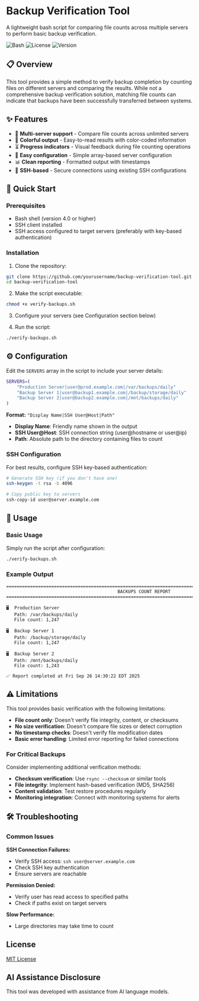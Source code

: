# Backup Verification Tool

A lightweight bash script for comparing file counts across multiple servers to perform basic backup verification.

![Bash](https://img.shields.io/badge/bash-4EAA25?style=for-the-badge&logo=gnu-bash&logoColor=white)
![License](https://img.shields.io/badge/license-MIT-blue?style=for-the-badge)
![Version](https://img.shields.io/badge/version-1.0-green?style=for-the-badge)

## 📋 Overview

This tool provides a simple method to verify backup completion by counting files on different servers and comparing the results. While not a comprehensive backup verification solution, matching file counts can indicate that backups have been successfully transferred between systems.

## ✨ Features

- 🔄 **Multi-server support** - Compare file counts across unlimited servers
- 🎨 **Colorful output** - Easy-to-read results with color-coded information
- ⏳ **Progress indicators** - Visual feedback during file counting operations
- 🔧 **Easy configuration** - Simple array-based server configuration
- 📊 **Clean reporting** - Formatted output with timestamps
- 🔐 **SSH-based** - Secure connections using existing SSH configurations

## 🚀 Quick Start

### Prerequisites

- Bash shell (version 4.0 or higher)
- SSH client installed
- SSH access configured to target servers (preferably with key-based authentication)

### Installation

1. Clone the repository:
```bash
git clone https://github.com/yourusername/backup-verification-tool.git
cd backup-verification-tool
```

2. Make the script executable:
```bash
chmod +x verify-backups.sh
```

3. Configure your servers (see Configuration section below)

4. Run the script:
```bash
./verify-backups.sh
```

## ⚙️ Configuration

Edit the `SERVERS` array in the script to include your server details:

```bash
SERVERS=(
    "Production Server|user@prod.example.com|/var/backups/daily"
    "Backup Server 1|user@backup1.example.com|/backup/storage/daily"
    "Backup Server 2|user@backup2.example.com|/mnt/backups/daily"
)
```

**Format:** `"Display Name|SSH User@Host|Path"`

- **Display Name**: Friendly name shown in the output
- **SSH User@Host**: SSH connection string (user@hostname or user@ip)
- **Path**: Absolute path to the directory containing files to count

### SSH Configuration

For best results, configure SSH key-based authentication:

```bash
# Generate SSH key (if you don't have one)
ssh-keygen -t rsa -b 4096

# Copy public key to servers
ssh-copy-id user@server.example.com
```

## 📖 Usage

### Basic Usage

Simply run the script after configuration:

```bash
./verify-backups.sh
```

### Example Output

```
========================================================================================================
                                          BACKUPS COUNT REPORT                                          
========================================================================================================

🖥️  Production Server
   Path: /var/backups/daily
   File count: 1,247

🖥️  Backup Server 1
   Path: /backup/storage/daily
   File count: 1,247

🖥️  Backup Server 2
   Path: /mnt/backups/daily
   File count: 1,243

✅ Report completed at Fri Sep 26 14:30:22 EDT 2025
```

## ⚠️ Limitations

This tool provides basic verification with the following limitations:

- **File count only**: Doesn't verify file integrity, content, or checksums
- **No size verification**: Doesn't compare file sizes or detect corruption
- **No timestamp checks**: Doesn't verify file modification dates
- **Basic error handling**: Limited error reporting for failed connections

### For Critical Backups

Consider implementing additional verification methods:

- **Checksum verification**: Use `rsync --checksum` or similar tools
- **File integrity**: Implement hash-based verification (MD5, SHA256)
- **Content validation**: Test restore procedures regularly
- **Monitoring integration**: Connect with monitoring systems for alerts

## 🛠️ Troubleshooting

### Common Issues

**SSH Connection Failures:**
- Verify SSH access: `ssh user@server.example.com`
- Check SSH key authentication
- Ensure servers are reachable

**Permission Denied:**
- Verify user has read access to specified paths
- Check if paths exist on target servers

**Slow Performance:**
- Large directories may take time to count


## License

[MIT License](LICENSE)

## AI Assistance Disclosure

This tool was developed with assistance from AI language models.

